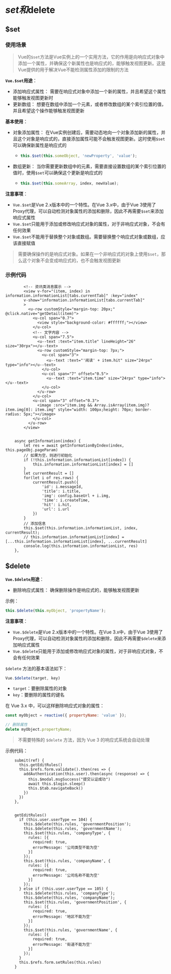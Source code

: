 # $set和$delete

## $set

### 使用场景

> Vue的`$set`方法是Vue实例上的一个实用方法，它的作用是向响应式对象中添加一个属性，并确保这个新属性也是响应式的，能够触发视图更新。这是Vue提供的用于解决Vue不能检测属性添加的限制的方法

**`Vue.$set`用途**：

- 添加响应式属性： 需要在响应式对象中添加一个新的属性，并且希望这个属性能够触发视图更新时
- 更新数组： 想要在数组中添加一个元素，或者修改数组的某个索引位置的值，并且希望这个操作能够触发视图更新

**基本使用**：

- 对象添加属性： 在Vue实例创建后，需要动态地向一个对象添加新的属性，并且这个对象是响应式的，直接添加属性可能不会触发视图更新。这时使用`$set`可以确保新属性是响应式的

  - ```js
    this.$set(this.someObject, 'newProperty', 'value');
    ```

- 数组更新： 当你需要更新数组中的元素，需要直接设置数组的某个索引位置的值时，使用`$set`可以确保这个更新是响应式的

  - ```js
    this.$set(this.someArray, index, newValue);
    ```

**注意事项**：

- `Vue.$set`是Vue 2.x版本中的一个特性。在Vue 3.x中，由于Vue 3使用了Proxy代理，可以自动检测对象属性的添加和删除，因此不再需要`$set`来添加响应式属性
- `Vue.$set`只能用于添加或修改响应式对象的属性，对于非响应式对象，不会有任何效果
- `Vue.$set`不能用于替换整个对象或数组。需要替换整个响应式对象或数组，应该直接赋值

> 需要确保操作的是响应式对象。如果在一个非响应式的对象上使用`$set`，那么这个对象不会变成响应式的，也不会触发视图更新

### 示例代码

```vue
        <!-- 资讯类消息展示 -->
        <view v-for="(item, index) in information.informationList[tabs.currentTab]" :key="index" 
		v-show="information.informationList[tabs.currentTab]"
		>
          <u-row customStyle="margin-top: 20px;" @click.native="getDetail(item)">
            <u-col span="0.7">
              <view style="background-color: #ffffff;"></view>
            </u-col>
            <!-- 文字内容 -->
            <u-col span="7.5">
              <u--text :text="item.title" lineHeight="26" size="30rpx"></u--text>
              <u-row customStyle="margin-top: 7px;">
                <u-col span="3">
                  <u--text :text="'阅读' + item.hit" size="24rpx" type="info"></u--text>
                </u-col>
                <u-col span="7" offset="0.5">
                  <u--text :text="item.time" size="24rpx" type="info"></u--text>
                </u-col>
              </u-row>
            </u-col>
            <u-col span="3" offset="0.3">
              <image :src="item.img && Array.isArray(item.img)? item.img[0]: item.img" style="width: 100px;height: 70px; border-radius: 5px;"></image>
            </u-col>
          </u-row>
        </view>


	async getInformation(index) {
		let res = await getInformationByIndex(index, this.pageObj.pageParam)
		// 如果为空，则进行初始化
		if (!this.information.informationList[index]) {
			this.information.informationList[index] = []
		}
		let currentResult = []
		for(let i of res.rows) {
			currentResult.push({
				'id': i.messageId,
				'title': i.title,
				'img': config.baseUrl + i.img,
				'time': i.createTime,
				'hit': i.hit,
				'url': i.url
			})
		}
		// 添加信息
		this.$set(this.information.informationList, index, currentResult);
		// this.information.informationList[index] = [...this.information.informationList[index], ...currentResult]
		console.log(this.information.informationList, res)
	},
```

## $delete

**`Vue.$delete`用途**：

- 删除响应式属性： 确保删除操作是响应式的，能够触发视图更新

示例：

```js
this.$delete(this.myObject, 'propertyName');
```

**注意事项**：

- `Vue.$delete`是Vue 2.x版本中的一个特性。在Vue 3.x中，由于Vue 3使用了Proxy代理，可以自动检测对象属性的添加和删除，因此不再需要`$delete`来添加响应式属性
- `Vue.$delete`只能用于添加或修改响应式对象的属性，对于非响应式对象，不会有任何效果

`$delete` 方法的基本语法如下：

```js
Vue.$delete(target, key)
```

- `target`：要删除属性的对象
- `key`：要删除的属性的键名

在 Vue 3.x 中，可以这样删除响应式对象的属性：

```js
const myObject = reactive({ propertyName: 'value' });

// 删除属性
delete myObject.propertyName;
```

> 不需要特殊的 `$delete` 方法，因为 Vue 3 的响应式系统会自动处理

示例代码：

```vue
    submit(ref) {
      this.getEditRules()
      this.$refs.form.validate().then(res => {
        addAuthentication(this.user).then(async (response) => {
          this.$modal.msgSuccess("提交认证成功")
          await this.$login.sleep()
          this.$tab.navigateBack()
        })
      })
    },


    getEditRules() 
      if (this.user.userType == 104) {
        this.$delete(this.rules, 'governmentPosition');
        this.$delete(this.rules, 'governmentName');
        this.$set(this.rules, 'companyType', {
          rules: [{
            required: true,
            errorMessage: '公司类型不能为空'
          }]
        });
        this.$set(this.rules, 'companyName', {
          rules: [{
            required: true,
            errorMessage: '公司名称不能为空'
          }]
        });
      } else if (this.user.userType == 105) {
        this.$delete(this.rules, 'companyType');
        this.$delete(this.rules, 'companyName');
        this.$set(this.rules, 'governmentPosition', {
          rules: [{
            required: true,
            errorMessage: '地区不能为空'
          }]
        });
        this.$set(this.rules, 'governmentName', {
          rules: [{
            required: true,
            errorMessage: '街道不能为空'
          }]
        });
      }
      this.$refs.form.setRules(this.rules)
    }
```

